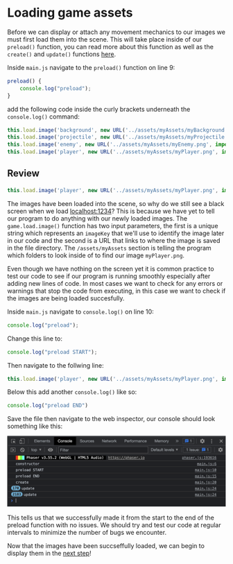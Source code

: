 # Loading game assets
Before we can display or attach any movement mechanics to our images we must first load them into the scene. This will take place inside of our `preload()` function, you can read more about this function as well as the `create()` and `update()` functions [here](https://workshops.nuevofoundation.org/phaser-space-invaders-game/preload-create-update/).

Inside `main.js` navigate to the `preload()` function on line 9:

```js
preload() {
    console.log("preload");
}
```
add the following code inside the curly brackets underneath the `console.log()` command:
```js
this.load.image('background', new URL('../assets/myAssets/myBackground.png', import.meta.url).href);
this.load.image('projectile', new URL('../assets/myAssets/myProjectile.png', import.meta.url).href);
this.load.image('enemy', new URL('../assets/myAssets/myEnemy.png', import.meta.url).href);
this.load.image('player', new URL('../assets/myAssets/myPlayer.png', import.meta.url).href);
```

## Review

```js
this.load.image('player', new URL('../assets/myAssets/myPlayer.png', import.meta.url).href);

```

The images have been loaded into the scene, so why do we still see a black screen when we load [localhost:1234](http://localhost:1234)? This is because we have yet to tell our program to do anything with our newly loaded images. The `game.load.image()` function has two input parameters, the first is a unique string which represents an `imageKey` that we'll use to identify the image later in our code and the second is a URL that links to where the image is saved in the file directory. The `/assets/myAssets` section is telling the program which folders to look inside of to find our image `myPlayer.png`.

Even though we have nothing on the screen yet it is common practice to test our code to see if our program is running smoothly especially after adding new lines of code. In most cases we want to check for any errors or warnings that stop the code from executing, in this case we want to check if the images are being loaded succesfully.

Inside `main.js` navigate to `console.log()` on line 10:

```js
console.log("preload");
```
Change this line to:
```js
console.log("preload START");
```
Then navigate to the follwing line: 

```js
this.load.image('player', new URL('../assets/myAssets/myPlayer.png', import.meta.url).href);

```
Below this add another `console.log()` like so:
```js
console.log("preload END")
```

Save the file then navigate to the web inspector, our console should look something like this:

![console test](images/console-test1.png)

This tells us that we successfully made it from the start to the end of the preload function with no issues. We should try and test our code at regular intervals to minimize the number of bugs we encounter.

Now that the images have been succseffully loaded, we can begin to display them in the [next step](step7.md)!